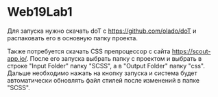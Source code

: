 # Web19Lab1

Для запуска нужно скачать doT c https://github.com/olado/doT и распаковать его в основную папку проекта.

Также потребуется скачать CSS препроцессор с сайта https://scout-app.io/.
После его запуска выбрать папку с проектом и выбрать в строке "Input Folder" папку "SCSS", а в "Output Folder" папку "css".
Дальше необходимо нажать на кнопку запуска и система будет автоматически обновлять файл стилей после изменений в папке "SCSS".

